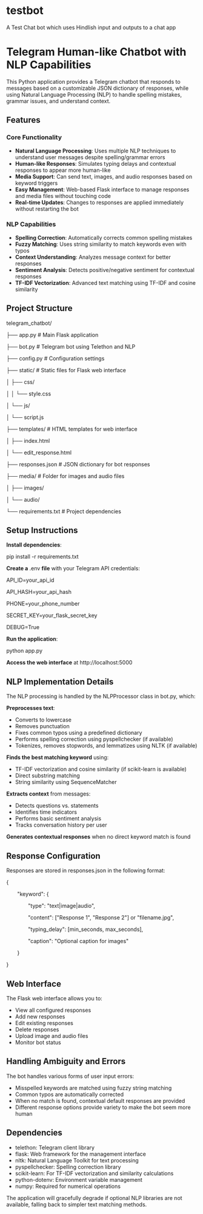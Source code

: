 # testbot
A Test Chat bot which uses Hindlish input and outputs to a chat app

# **Telegram Human-like Chatbot with NLP Capabilities**
This Python application provides a Telegram chatbot that responds to messages based on a customizable JSON dictionary of responses, while using Natural Language Processing (NLP) to handle spelling mistakes, grammar issues, and understand context.
## **Features**
### **Core Functionality**
- **Natural Language Processing**: Uses multiple NLP techniques to understand user messages despite spelling/grammar errors
- **Human-like Responses**: Simulates typing delays and contextual responses to appear more human-like
- **Media Support**: Can send text, images, and audio responses based on keyword triggers
- **Easy Management**: Web-based Flask interface to manage responses and media files without touching code
- **Real-time Updates**: Changes to responses are applied immediately without restarting the bot
### **NLP Capabilities**
- **Spelling Correction**: Automatically corrects common spelling mistakes
- **Fuzzy Matching**: Uses string similarity to match keywords even with typos
- **Context Understanding**: Analyzes message context for better responses
- **Sentiment Analysis**: Detects positive/negative sentiment for contextual responses
- **TF-IDF Vectorization**: Advanced text matching using TF-IDF and cosine similarity
## **Project Structure**
telegram\_chatbot/

├── app.py              # Main Flask application

├── bot.py              # Telegram bot using Telethon and NLP

├── config.py           # Configuration settings

├── static/             # Static files for Flask web interface

│   ├── css/

│   │   └── style.css

│   └── js/

│       └── script.js

├── templates/          # HTML templates for web interface

│   ├── index.html

│   └── edit\_response.html

├── responses.json      # JSON dictionary for bot responses

├── media/              # Folder for images and audio files

│   ├── images/

│   └── audio/

└── requirements.txt    # Project dependencies
## **Setup Instructions**

**Install dependencies**:

pip install -r requirements.txt


**Create a** .env **file** with your Telegram API credentials:

API\_ID=your\_api\_id

API\_HASH=your\_api\_hash

PHONE=your\_phone\_number

SECRET\_KEY=your\_flask\_secret\_key

DEBUG=True


**Run the application**:

python app.py


**Access the web interface** at http://localhost:5000

## **NLP Implementation Details**
The NLP processing is handled by the NLPProcessor class in bot.py, which:

**Preprocesses text**:

   - Converts to lowercase
   - Removes punctuation
   - Fixes common typos using a predefined dictionary
   - Performs spelling correction using pyspellchecker (if available)
   - Tokenizes, removes stopwords, and lemmatizes using NLTK (if available)

**Finds the best matching keyword** using:

   - TF-IDF vectorization and cosine similarity (if scikit-learn is available)
   - Direct substring matching
   - String similarity using SequenceMatcher

**Extracts context** from messages:

   - Detects questions vs. statements
   - Identifies time indicators
   - Performs basic sentiment analysis
   - Tracks conversation history per user

**Generates contextual responses** when no direct keyword match is found

## **Response Configuration**
Responses are stored in responses.json in the following format:

{

`    `"keyword": {

`        `"type": "text|image|audio",

`        `"content": ["Response 1", "Response 2"] or "filename.jpg",

`        `"typing\_delay": [min\_seconds, max\_seconds],

`        `"caption": "Optional caption for images"

`    `}

}
## **Web Interface**
The Flask web interface allows you to:

- View all configured responses
- Add new responses
- Edit existing responses
- Delete responses
- Upload image and audio files
- Monitor bot status
## **Handling Ambiguity and Errors**
The bot handles various forms of user input errors:

- Misspelled keywords are matched using fuzzy string matching
- Common typos are automatically corrected
- When no match is found, contextual default responses are provided
- Different response options provide variety to make the bot seem more human
## **Dependencies**
- telethon: Telegram client library
- flask: Web framework for the management interface
- nltk: Natural Language Toolkit for text processing
- pyspellchecker: Spelling correction library
- scikit-learn: For TF-IDF vectorization and similarity calculations
- python-dotenv: Environment variable management
- numpy: Required for numerical operations

The application will gracefully degrade if optional NLP libraries are not available, falling back to simpler text matching methods.

